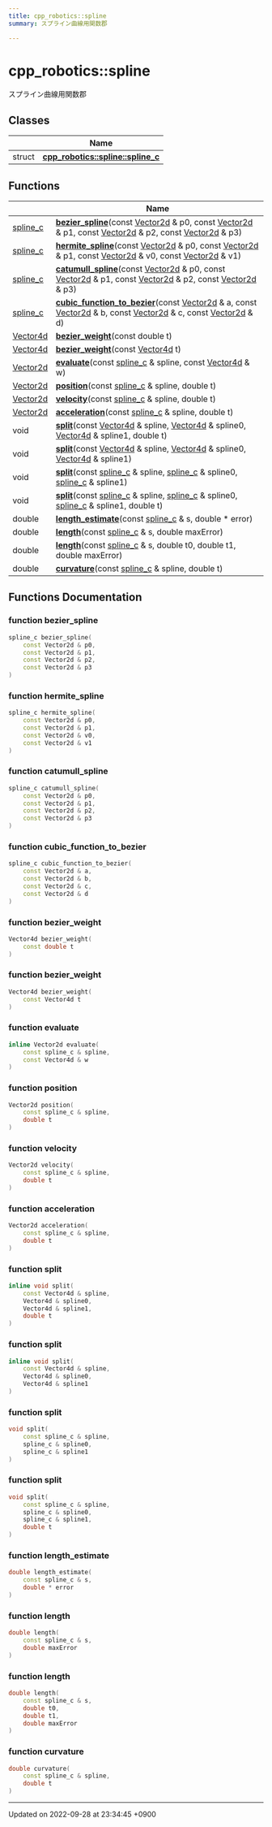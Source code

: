 ```yaml
---
title: cpp_robotics::spline
summary: スプライン曲線用関数郡 

---
```


# cpp_robotics::spline

スプライン曲線用関数郡 

## Classes

|                | Name           |
| -------------- | -------------- |
| struct | **[cpp_robotics::spline::spline_c](/cpp_robotics/doxybook/Classes/structcpp__robotics_1_1spline_1_1spline__c/)**  |

## Functions

|                | Name           |
| -------------- | -------------- |
| [spline_c](/cpp_robotics/doxybook/Classes/structcpp__robotics_1_1spline_1_1spline__c/) | **[bezier_spline](/cpp_robotics/doxybook/Namespaces/namespacecpp__robotics_1_1spline/#function-bezier-spline)**(const [Vector2d](/cpp_robotics/doxybook/Namespaces/namespacecpp__robotics/#using-vector2d) & p0, const [Vector2d](/cpp_robotics/doxybook/Namespaces/namespacecpp__robotics/#using-vector2d) & p1, const [Vector2d](/cpp_robotics/doxybook/Namespaces/namespacecpp__robotics/#using-vector2d) & p2, const [Vector2d](/cpp_robotics/doxybook/Namespaces/namespacecpp__robotics/#using-vector2d) & p3) |
| [spline_c](/cpp_robotics/doxybook/Classes/structcpp__robotics_1_1spline_1_1spline__c/) | **[hermite_spline](/cpp_robotics/doxybook/Namespaces/namespacecpp__robotics_1_1spline/#function-hermite-spline)**(const [Vector2d](/cpp_robotics/doxybook/Namespaces/namespacecpp__robotics/#using-vector2d) & p0, const [Vector2d](/cpp_robotics/doxybook/Namespaces/namespacecpp__robotics/#using-vector2d) & p1, const [Vector2d](/cpp_robotics/doxybook/Namespaces/namespacecpp__robotics/#using-vector2d) & v0, const [Vector2d](/cpp_robotics/doxybook/Namespaces/namespacecpp__robotics/#using-vector2d) & v1) |
| [spline_c](/cpp_robotics/doxybook/Classes/structcpp__robotics_1_1spline_1_1spline__c/) | **[catumull_spline](/cpp_robotics/doxybook/Namespaces/namespacecpp__robotics_1_1spline/#function-catumull-spline)**(const [Vector2d](/cpp_robotics/doxybook/Namespaces/namespacecpp__robotics/#using-vector2d) & p0, const [Vector2d](/cpp_robotics/doxybook/Namespaces/namespacecpp__robotics/#using-vector2d) & p1, const [Vector2d](/cpp_robotics/doxybook/Namespaces/namespacecpp__robotics/#using-vector2d) & p2, const [Vector2d](/cpp_robotics/doxybook/Namespaces/namespacecpp__robotics/#using-vector2d) & p3) |
| [spline_c](/cpp_robotics/doxybook/Classes/structcpp__robotics_1_1spline_1_1spline__c/) | **[cubic_function_to_bezier](/cpp_robotics/doxybook/Namespaces/namespacecpp__robotics_1_1spline/#function-cubic-function-to-bezier)**(const [Vector2d](/cpp_robotics/doxybook/Namespaces/namespacecpp__robotics/#using-vector2d) & a, const [Vector2d](/cpp_robotics/doxybook/Namespaces/namespacecpp__robotics/#using-vector2d) & b, const [Vector2d](/cpp_robotics/doxybook/Namespaces/namespacecpp__robotics/#using-vector2d) & c, const [Vector2d](/cpp_robotics/doxybook/Namespaces/namespacecpp__robotics/#using-vector2d) & d) |
| [Vector4d](/cpp_robotics/doxybook/Namespaces/namespacecpp__robotics/#using-vector4d) | **[bezier_weight](/cpp_robotics/doxybook/Namespaces/namespacecpp__robotics_1_1spline/#function-bezier-weight)**(const double t) |
| [Vector4d](/cpp_robotics/doxybook/Namespaces/namespacecpp__robotics/#using-vector4d) | **[bezier_weight](/cpp_robotics/doxybook/Namespaces/namespacecpp__robotics_1_1spline/#function-bezier-weight)**(const [Vector4d](/cpp_robotics/doxybook/Namespaces/namespacecpp__robotics/#using-vector4d) t) |
| [Vector2d](/cpp_robotics/doxybook/Namespaces/namespacecpp__robotics/#using-vector2d) | **[evaluate](/cpp_robotics/doxybook/Namespaces/namespacecpp__robotics_1_1spline/#function-evaluate)**(const [spline_c](/cpp_robotics/doxybook/Classes/structcpp__robotics_1_1spline_1_1spline__c/) & spline, const [Vector4d](/cpp_robotics/doxybook/Namespaces/namespacecpp__robotics/#using-vector4d) & w) |
| [Vector2d](/cpp_robotics/doxybook/Namespaces/namespacecpp__robotics/#using-vector2d) | **[position](/cpp_robotics/doxybook/Namespaces/namespacecpp__robotics_1_1spline/#function-position)**(const [spline_c](/cpp_robotics/doxybook/Classes/structcpp__robotics_1_1spline_1_1spline__c/) & spline, double t) |
| [Vector2d](/cpp_robotics/doxybook/Namespaces/namespacecpp__robotics/#using-vector2d) | **[velocity](/cpp_robotics/doxybook/Namespaces/namespacecpp__robotics_1_1spline/#function-velocity)**(const [spline_c](/cpp_robotics/doxybook/Classes/structcpp__robotics_1_1spline_1_1spline__c/) & spline, double t) |
| [Vector2d](/cpp_robotics/doxybook/Namespaces/namespacecpp__robotics/#using-vector2d) | **[acceleration](/cpp_robotics/doxybook/Namespaces/namespacecpp__robotics_1_1spline/#function-acceleration)**(const [spline_c](/cpp_robotics/doxybook/Classes/structcpp__robotics_1_1spline_1_1spline__c/) & spline, double t) |
| void | **[split](/cpp_robotics/doxybook/Namespaces/namespacecpp__robotics_1_1spline/#function-split)**(const [Vector4d](/cpp_robotics/doxybook/Namespaces/namespacecpp__robotics/#using-vector4d) & spline, [Vector4d](/cpp_robotics/doxybook/Namespaces/namespacecpp__robotics/#using-vector4d) & spline0, [Vector4d](/cpp_robotics/doxybook/Namespaces/namespacecpp__robotics/#using-vector4d) & spline1, double t) |
| void | **[split](/cpp_robotics/doxybook/Namespaces/namespacecpp__robotics_1_1spline/#function-split)**(const [Vector4d](/cpp_robotics/doxybook/Namespaces/namespacecpp__robotics/#using-vector4d) & spline, [Vector4d](/cpp_robotics/doxybook/Namespaces/namespacecpp__robotics/#using-vector4d) & spline0, [Vector4d](/cpp_robotics/doxybook/Namespaces/namespacecpp__robotics/#using-vector4d) & spline1) |
| void | **[split](/cpp_robotics/doxybook/Namespaces/namespacecpp__robotics_1_1spline/#function-split)**(const [spline_c](/cpp_robotics/doxybook/Classes/structcpp__robotics_1_1spline_1_1spline__c/) & spline, [spline_c](/cpp_robotics/doxybook/Classes/structcpp__robotics_1_1spline_1_1spline__c/) & spline0, [spline_c](/cpp_robotics/doxybook/Classes/structcpp__robotics_1_1spline_1_1spline__c/) & spline1) |
| void | **[split](/cpp_robotics/doxybook/Namespaces/namespacecpp__robotics_1_1spline/#function-split)**(const [spline_c](/cpp_robotics/doxybook/Classes/structcpp__robotics_1_1spline_1_1spline__c/) & spline, [spline_c](/cpp_robotics/doxybook/Classes/structcpp__robotics_1_1spline_1_1spline__c/) & spline0, [spline_c](/cpp_robotics/doxybook/Classes/structcpp__robotics_1_1spline_1_1spline__c/) & spline1, double t) |
| double | **[length_estimate](/cpp_robotics/doxybook/Namespaces/namespacecpp__robotics_1_1spline/#function-length-estimate)**(const [spline_c](/cpp_robotics/doxybook/Classes/structcpp__robotics_1_1spline_1_1spline__c/) & s, double * error) |
| double | **[length](/cpp_robotics/doxybook/Namespaces/namespacecpp__robotics_1_1spline/#function-length)**(const [spline_c](/cpp_robotics/doxybook/Classes/structcpp__robotics_1_1spline_1_1spline__c/) & s, double maxError) |
| double | **[length](/cpp_robotics/doxybook/Namespaces/namespacecpp__robotics_1_1spline/#function-length)**(const [spline_c](/cpp_robotics/doxybook/Classes/structcpp__robotics_1_1spline_1_1spline__c/) & s, double t0, double t1, double maxError) |
| double | **[curvature](/cpp_robotics/doxybook/Namespaces/namespacecpp__robotics_1_1spline/#function-curvature)**(const [spline_c](/cpp_robotics/doxybook/Classes/structcpp__robotics_1_1spline_1_1spline__c/) & spline, double t) |


## Functions Documentation

### function bezier_spline

```cpp
spline_c bezier_spline(
    const Vector2d & p0,
    const Vector2d & p1,
    const Vector2d & p2,
    const Vector2d & p3
)
```


### function hermite_spline

```cpp
spline_c hermite_spline(
    const Vector2d & p0,
    const Vector2d & p1,
    const Vector2d & v0,
    const Vector2d & v1
)
```


### function catumull_spline

```cpp
spline_c catumull_spline(
    const Vector2d & p0,
    const Vector2d & p1,
    const Vector2d & p2,
    const Vector2d & p3
)
```


### function cubic_function_to_bezier

```cpp
spline_c cubic_function_to_bezier(
    const Vector2d & a,
    const Vector2d & b,
    const Vector2d & c,
    const Vector2d & d
)
```


### function bezier_weight

```cpp
Vector4d bezier_weight(
    const double t
)
```


### function bezier_weight

```cpp
Vector4d bezier_weight(
    const Vector4d t
)
```


### function evaluate

```cpp
inline Vector2d evaluate(
    const spline_c & spline,
    const Vector4d & w
)
```


### function position

```cpp
Vector2d position(
    const spline_c & spline,
    double t
)
```


### function velocity

```cpp
Vector2d velocity(
    const spline_c & spline,
    double t
)
```


### function acceleration

```cpp
Vector2d acceleration(
    const spline_c & spline,
    double t
)
```


### function split

```cpp
inline void split(
    const Vector4d & spline,
    Vector4d & spline0,
    Vector4d & spline1,
    double t
)
```


### function split

```cpp
inline void split(
    const Vector4d & spline,
    Vector4d & spline0,
    Vector4d & spline1
)
```


### function split

```cpp
void split(
    const spline_c & spline,
    spline_c & spline0,
    spline_c & spline1
)
```


### function split

```cpp
void split(
    const spline_c & spline,
    spline_c & spline0,
    spline_c & spline1,
    double t
)
```


### function length_estimate

```cpp
double length_estimate(
    const spline_c & s,
    double * error
)
```


### function length

```cpp
double length(
    const spline_c & s,
    double maxError
)
```


### function length

```cpp
double length(
    const spline_c & s,
    double t0,
    double t1,
    double maxError
)
```


### function curvature

```cpp
double curvature(
    const spline_c & spline,
    double t
)
```






-------------------------------

Updated on 2022-09-28 at 23:34:45 +0900